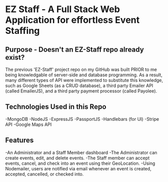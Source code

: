 # EZ Staff - A Full Stack Web Application for effortless Event Staffing

## Purpose - Doesn't an EZ-Staff repo already exist?
The previous 'EZ-Staff' project repo on my GitHub was built PRIOR to me being knowledgable of server-side and database programming. As a result, many different types of API were implemented to substitute this knowledge, such as Google Sheets (as a CRUD database), a third party Emailer API (called EmailerJS), and a third party payment processor (called Payolee).

## Technologies Used in this Repo
-MongoDB
-NodeJS
-ExpressJS
-PassportJS
-Handlebars (for UI)
-Stripe API
-Google Maps API

## Features
-An Administrator and a Staff Member dashboard
-The Administrator can create events, edit, and delete events.
-The Staff member can accept events, cancel, and check into an event using their GeoLocation.
-Using Nodemailer, users are notified via email whenever an event is created, accepted, cancelled, or checked into.
